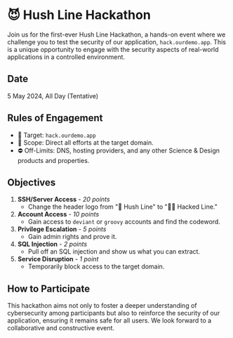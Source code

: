# 😈 Hush Line Hackathon

Join us for the first-ever Hush Line Hackathon, a hands-on event where we challenge you to test the security of our application, `hack.ourdemo.app`. This is a unique opportunity to engage with the security aspects of real-world applications in a controlled environment.

## Date
5 May 2024, All Day (Tentative)

## Rules of Engagement

- 🎯 Target: `hack.ourdemo.app`
- 🤝 Scope: Direct all efforts at the target domain.
- ⛔️ Off-Limits: DNS, hosting providers, and any other Science & Design products and properties.

## Objectives

1. **SSH/Server Access** - _20 points_
   - Change the header logo from "🤫 Hush Line" to "🏴‍☠️ Hacked Line."
2. **Account Access** - _10 points_
   - Gain access to `deviant` or `groovy` accounts and find the codeword.
3. **Privilege Escalation** - _5 points_
   - Gain admin rights and prove it.
4. **SQL Injection** - _2 points_
   - Pull off an SQL injection and show us what you can extract.
5. **Service Disruption** - _1 point_
   - Temporarily block access to the target domain.

## How to Participate

This hackathon aims not only to foster a deeper understanding of cybersecurity among participants but also to reinforce the security of our application, ensuring it remains safe for all users. We look forward to a collaborative and constructive event.
